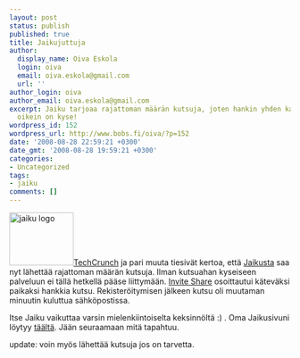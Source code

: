 ```yaml
---
layout: post
status: publish
published: true
title: Jaikujuttuja
author:
  display_name: Oiva Eskola
  login: oiva
  email: oiva.eskola@gmail.com
  url: ''
author_login: oiva
author_email: oiva.eskola@gmail.com
excerpt: Jaiku tarjoaa rajattoman määrän kutsuja, joten hankin yhden katsoakseni mistä
  oikein on kyse!
wordpress_id: 152
wordpress_url: http://www.bobs.fi/oiva/?p=152
date: '2008-08-28 22:59:21 +0300'
date_gmt: '2008-08-28 19:59:21 +0300'
categories:
- Uncategorized
tags:
- jaiku
comments: []
---
```

<p><img class="alignleft size-full wp-image-156" title="Jaiku logo" src="http://www.bobs.fi/oiva/wp-content/uploads/2008/08/logo-big.gif" alt="jaiku logo" width="115" height="95" /><a title="Jaiku Uncaps Invites, Migrates to Google Infrastructure" href="http://www.techcrunch.com/2008/08/28/jaiku-uncaps-invites-migrates-to-google-infrastructure/">TechCrunch</a> ja pari muuta tiesiv&auml;t kertoa, ett&auml; <a title="jaiku.com" href="http://jaiku.com">Jaikusta</a> saa nyt l&auml;hett&auml;&auml; rajattoman m&auml;&auml;r&auml;n kutsuja. Ilman kutsuahan kyseiseen palveluun ei t&auml;ll&auml; hetkell&auml; p&auml;&auml;se liittym&auml;&auml;n. <a title="Invite Share: jaiku.com" href="http://www.inviteshare.com/site.php?id=104">Invite Share</a> osoittautui k&auml;tev&auml;ksi paikaksi hankkia kutsu. Rekister&ouml;itymisen j&auml;lkeen kutsu oli muutaman minuutin kuluttua s&auml;hk&ouml;postissa.</p>
<p>Itse Jaiku vaikuttaa varsin mielenkiintoiselta keksinn&ouml;lt&auml; :) . Oma Jaikusivuni l&ouml;ytyy <a title="oiva.jaiku.com" href="http://oiva.jaiku.com/">t&auml;&auml;lt&auml;</a>. J&auml;&auml;n seuraamaan mit&auml; tapahtuu.</p>
<p>update: voin my&ouml;s l&auml;hett&auml;&auml; kutsuja jos on tarvetta.</p>
